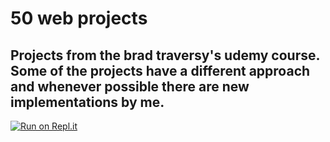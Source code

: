 # 50 web projects
## Projects from the brad traversy's udemy course. Some of the projects have a different approach and whenever possible there are new implementations by me.

[![Run on Repl.it](https://replit.com/badge/github/buentellopc/my50webProjects.git)](https://replit.com/@CarlosBuentell1/my50webProjects?v=1)
